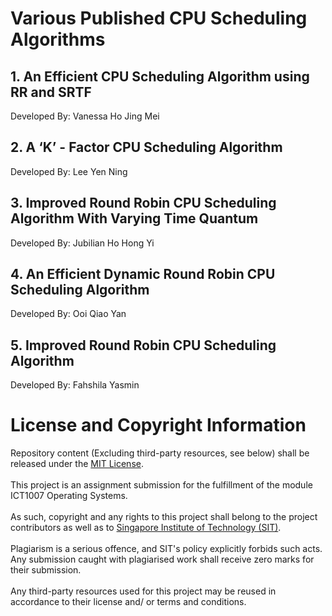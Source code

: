 # Various Published CPU Scheduling Algorithms

## 1.	An Efficient CPU Scheduling Algorithm using RR and SRTF
Developed By: Vanessa Ho Jing Mei

## 2.	A ‘K’ - Factor CPU Scheduling Algorithm
Developed By: Lee Yen Ning

## 3.	Improved Round Robin CPU Scheduling Algorithm With Varying Time Quantum
Developed By: Jubilian Ho Hong Yi

## 4.	An Efficient Dynamic Round Robin CPU Scheduling Algorithm
Developed By: Ooi Qiao Yan

## 5.	Improved Round Robin CPU Scheduling Algorithm
Developed By: Fahshila Yasmin

# License and Copyright Information
Repository content (Excluding third-party resources, see below) shall be released under the [MIT License](LICENSE).
<br /><br />
This project is an assignment submission for the fulfillment of the module ICT1007 Operating Systems.
<br /><br />
As such, copyright and any rights to this project shall belong to the project contributors as well as to [Singapore Institute of Technology (SIT)](https://www.singaporetech.edu.sg/).
<br /><br />
Plagiarism is a serious offence, and SIT's policy explicitly forbids such acts. Any submission caught with plagiarised work shall receive zero marks for their submission.
<br /><br />
Any third-party resources used for this project may be reused in accordance to their license and/ or terms and conditions.
